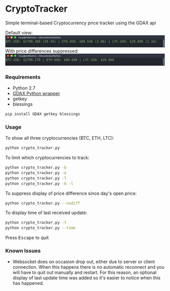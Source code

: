 # CryptoTracker
Simple terminal-based Cryptocurrency price tracker using the GDAX api

Default view:
![Screenshot](crypto_tracker_ss.png?raw=true)
With price differences suppressed:
![Screenshot](crypto_tracker_ss_nodiff.png?raw=true)

### Requirements
* Python 2.7
* [GDAX Python wrapper](https://github.com/danpaquin/GDAX-Python)
* getkey
* blessings

```sh
pip install GDAX getkey blessings
```

### Usage

To show all three cryptocurrencies (BTC, ETH, LTC):
```sh
python crypto_tracker.py
```

To limit which cryptocurrencies to track:
```sh
python crypto_tracker.py -b
python crypto_tracker.py -e
python crypto_tracker.py -l
python crypto_tracker.py -b -l
```

To suppress display of price difference since day's open price:
```sh
python crypto_tracker.py --nodiff
```

To display time of last received update:
```sh
python crypto_tracker.py -t
python crypto_tracker.py --time
```

Press <kbd>Escape</kbd> to quit

### Known Issues
* Websocket does on occasion drop out, either due to server or client connection. When this happens there is no automatic reconnect and you will have to quit out manually and restart. For this reason, an optional display of last update time was added so it's easier to notice when this has happened.
